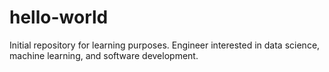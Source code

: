 # hello-world
Initial repository for learning purposes. 
Engineer interested in data science, machine learning, and software development.
